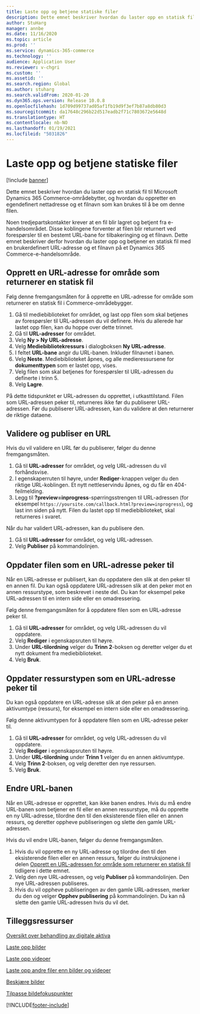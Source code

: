 ```yaml
---
title: Laste opp og betjene statiske filer
description: Dette emnet beskriver hvordan du laster opp en statisk fil til Microsoft Dynamics 365 Commerce-områdebytter, og hvordan du oppretter en egendefinert nettadresse og et filnavn som kan brukes til å be om denne filen.
author: StuHarg
manager: annbe
ms.date: 11/16/2020
ms.topic: article
ms.prod: ''
ms.service: dynamics-365-commerce
ms.technology: ''
audience: Application User
ms.reviewer: v-chgri
ms.custom: ''
ms.assetid: ''
ms.search.region: Global
ms.author: stuharg
ms.search.validFrom: 2020-01-20
ms.dyn365.ops.version: Release 10.0.8
ms.openlocfilehash: 1d709d99737ad05af1fb19d9f3ef7b87a8db80d3
ms.sourcegitcommit: da17648c296b22d517eadb2f71c7803672e5648d
ms.translationtype: HT
ms.contentlocale: nb-NO
ms.lasthandoff: 01/19/2021
ms.locfileid: "5031826"
---
```

# <a name="upload-and-serve-static-files"></a>Laste opp og betjene statiske filer

[!include [banner](includes/banner.md)]

Dette emnet beskriver hvordan du laster opp en statisk fil til Microsoft Dynamics 365 Commerce-områdebytter, og hvordan du oppretter en egendefinert nettadresse og et filnavn som kan brukes til å be om denne filen.

Noen tredjepartskontakter krever at en fil blir lagret og betjent fra e-handelsområdet. Disse koblingene forventer at filen blir returnert ved forespørsler til en bestemt URL-bane for tilbakeringing og et filnavn. Dette emnet beskriver derfor hvordan du laster opp og betjener en statisk fil med en brukerdefinert URL-adresse og et filnavn på et Dynamics 365 Commerce-e-handelsområde.

## <a name="create-a-site-url-that-returns-a-static-file"></a>Opprett en URL-adresse for område som returnerer en statisk fil

Følg denne fremgangsmåten for å opprette en URL-adresse for område som returnerer en statisk fil i Commerce-områdebygger.

1. Gå til mediebiblioteket for området, og last opp filen som skal betjenes av forespørsler til URL-adressen du vil definere. Hvis du allerede har lastet opp filen, kan du hoppe over dette trinnet.
1. Gå til **URL-adresser** for området.
1. Velg **Ny \> Ny URL-adresse**.
1. Velg **Mediebibliotekressurs** i dialogboksen **Ny URL-adresse**.
1. I feltet **URL-bane** angir du URL-banen. Inkluder filnavnet i banen.
1. Velg **Neste**. Mediebiblioteket åpnes, og alle medieressursene for **dokumenttypen** som er lastet opp, vises.
1. Velg filen som skal betjenes for forespørsler til URL-adressen du definerte i trinn 5.
1. Velg **Lagre**.

På dette tidspunktet er URL-adressen du opprettet, i utkasttilstand. Filen som URL-adressen peker til, returneres ikke før du publiserer URL-adressen. Før du publiserer URL-adressen, kan du validere at den returnerer de riktige dataene.

## <a name="validate-and-publish-a-url"></a>Validere og publiser en URL

Hvis du vil validere en URL før du publiserer, følger du denne fremgangsmåten.

1. Gå til **URL-adresser** for området, og velg URL-adressen du vil forhåndsvise.
2. I egenskaperruten til høyre, under **Rediger**-knappen velger du den riktige URL-koblingen. Et nytt nettleservindu åpnes, og du får en 404-feilmelding.
3. Legg til **?preview=inprogress**-spørringsstrengen til URL-adressen (for eksempel `https://yoursite.com/callback.html?preview=inprogress`), og last inn siden på nytt. Filen du lastet opp til mediebiblioteket, skal returneres i svaret.

Når du har validert URL-adressen, kan du publisere den.

1. Gå til **URL-adresser** for området, og velg URL-adressen.
2. Velg **Publiser** på kommandolinjen.

## <a name="update-the-file-that-a-url-points-to"></a>Oppdater filen som en URL-adresse peker til

Når en URL-adresse er publisert, kan du oppdatere den slik at den peker til en annen fil. Du kan også oppdatere URL-adressen slik at den peker mot en annen ressurstype, som beskrevet i neste del. Du kan for eksempel peke URL-adressen til en intern side eller en omadressering.

Følg denne fremgangsmåten for å oppdatere filen som en URL-adresse peker til.

1. Gå til **URL-adresser** for området, og velg URL-adressen du vil oppdatere.
1. Velg **Rediger** i egenskapsruten til høyre.
1. Under **URL-tilordning** velger du **Trinn 2**-boksen og deretter velger du et nytt dokument fra mediebiblioteket.
1. Velg **Bruk**.

## <a name="update-the-asset-type-that-a-url-points-to"></a>Oppdater ressurstypen som en URL-adresse peker til

Du kan også oppdatere en URL-adresse slik at den peker på en annen aktivumtype (ressurs), for eksempel en intern side eller en omadressering.

Følg denne aktivumtypen for å oppdatere filen som en URL-adresse peker til.

1. Gå til **URL-adresser** for området, og velg URL-adressen du vil oppdatere.
1. Velg **Rediger** i egenskapsruten til høyre.
1. Under **URL-tilordning** under **Trinn 1** velger du en annen aktivumtype.
1. Velg **Trinn 2**-boksen, og velg deretter den nye ressursen.
1. Velg **Bruk**.

## <a name="change-the-url-path"></a>Endre URL-banen

Når en URL-adresse er opprettet, kan ikke banen endres. Hvis du må endre URL-banen som betjener en fil eller en annen ressurstype, må du opprette en ny URL-adresse, tilordne den til den eksisterende filen eller en annen ressurs, og deretter oppheve publiseringen og slette den gamle URL-adressen.

Hvis du vil endre URL-banen, følger du denne fremgangsmåten.

1. Hvis du vil opprette en ny URL-adresse og tilordne den til den eksisterende filen eller en annen ressurs, følger du instruksjonene i delen [Opprett en URL-adressen for område som returnerer en statisk fil](#create-a-site-url-that-returns-a-static-file) tidligere i dette emnet.
1. Velg den nye URL-adressen, og velg **Publiser** på kommandolinjen. Den nye URL-adressen publiseres.
1. Hvis du vil oppheve publiseringen av den gamle URL-adressen, merker du den og velger **Opphev publisering** på kommandolinjen. Du kan nå slette den gamle URL-adressen hvis du vil det.

## <a name="additional-resources"></a>Tilleggsressurser

[Oversikt over behandling av digitale aktiva](dam-overview.md)

[Laste opp bilder](dam-upload-images.md)

[Laste opp videoer](dam-upload-video.md)

[Laste opp andre filer enn bilder og videoer](dam-upload-files.md)

[Beskjære bilder](dam-crop-images.md)

[Tilpasse bildefokuspunkter](dam-custom-focal-point.md)


[!INCLUDE[footer-include](../includes/footer-banner.md)]
